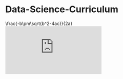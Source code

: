 # Data-Science-Curriculum
\frac{-b\pm\sqrt{b^2-4ac}}{2a}
![\frac{-b\pm\sqrt{b^2-4ac}}{2a}](http://latex.codecogs.com/gif.latex?%5Cfrac%7Ba%7D%7Bb%7D)
